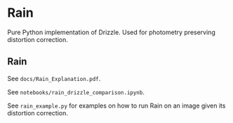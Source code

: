 # Rain

Pure Python implementation of Drizzle. Used for photometry preserving distortion correction.

## Rain

See `docs/Rain_Explanation.pdf`.

See `notebooks/rain_drizzle_comparison.ipynb`.

See `rain_example.py` for examples on how to run Rain on an image given its distortion correction.
